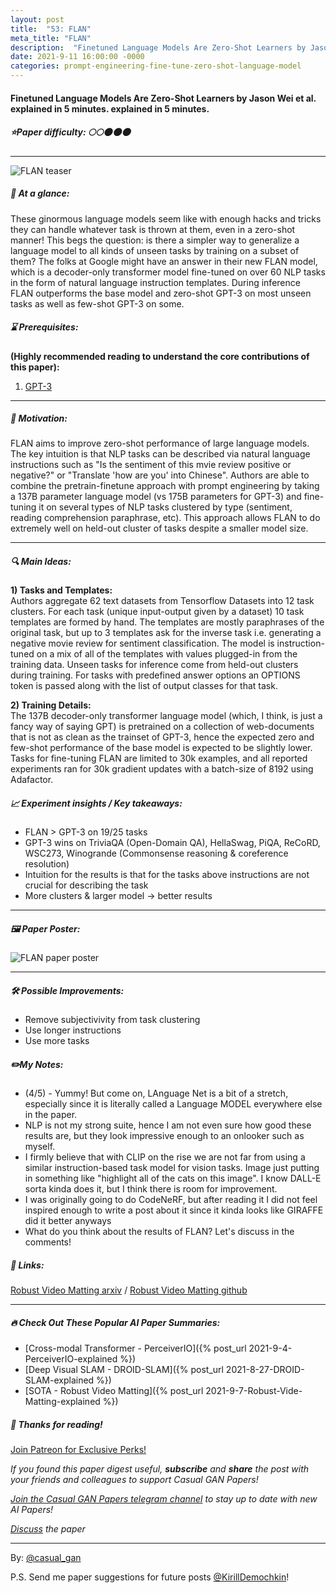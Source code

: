 ```yaml
---
layout: post
title:  "53: FLAN"
meta_title: "FLAN"
description:  "Finetuned Language Models Are Zero-Shot Learners by Jason Wei et al. explained in 5 minutes. explained in 5 minutes."
date: 2021-9-11 16:00:00 -0000
categories: prompt-engineering-fine-tune-zero-shot-language-model
---
```


#### Finetuned Language Models Are Zero-Shot Learners by Jason Wei et al. explained in 5 minutes. explained in 5 minutes.

##### ⭐️Paper difficulty: 🌕🌕🌑🌑🌑

***

![FLAN teaser](/assets/images/flan_teaser.png "FLAN Teaser")

##### 🎯 At a glance:

These ginormous language models seem like with enough hacks and tricks they can handle whatever task is thrown at them, even in a zero-shot manner! This begs the question: is there a simpler way to generalize a language model to all kinds of unseen tasks by training on a subset of them? The folks at Google might have an answer in their new FLAN model, which is a decoder-only transformer model fine-tuned on over 60 NLP tasks in the form of natural language instruction templates. During inference FLAN outperforms the base model and zero-shot GPT-3 on most unseen tasks as well as few-shot GPT-3 on some.

##### ⌛️ Prerequisites:

**(Highly recommended reading to understand the core contributions of this paper):**  
1) [GPT-3](https://arxiv.org/abs/2005.14165)

***

##### 🚀 Motivation:

FLAN aims to improve zero-shot performance of large language models. The key intuition is that NLP tasks can be described via natural language instructions such as "Is the sentiment of this mvie review positive or negative?" or "Translate 'how are you' into Chinese". Authors are able to combine the pretrain-finetune approach with prompt engineering by taking a 137B parameter language model (vs 175B parameters for GPT-3) and fine-tuning it on several types of NLP tasks clustered by type (sentiment, reading comprehension paraphrase, etc). This approach allows FLAN to do extremely well on held-out cluster of tasks despite a smaller model size.

***

##### 🔍 Main Ideas:

**1) Tasks and Templates:**  
Authors aggregate 62 text datasets from Tensorflow Datasets into 12 task clusters. For each task (unique input-output given by a dataset) 10 task templates are formed by hand. The templates are mostly paraphrases of the original task, but up to 3 templates ask for the inverse task i.e. generating a negative movie review for sentiment classification. The model is instruction-tuned on a mix of all of the templates with values plugged-in from the training data. Unseen tasks for inference come from held-out clusters during training. For tasks with predefined answer options an OPTIONS token is passed along with the list of output classes for that task.

**2) Training Details:**  
The 137B decoder-only transformer language model (which, I think, is just a fancy way of saying GPT) is pretrained on a collection of web-documents that is not as clean as the trainset of GPT-3, hence the expected zero and few-shot performance of the base model is expected to be slightly lower.  
Tasks for fine-tuning FLAN are limited to 30k examples, and all reported experiments ran for 30k gradient updates with a batch-size of 8192 using Adafactor.
  
##### 📈 Experiment insights / Key takeaways:

- FLAN > GPT-3 on 19/25 tasks
- GPT-3 wins on TriviaQA (Open-Domain QA), HellaSwag, PiQA, ReCoRD, WSC273, Winogrande (Commonsense reasoning & coreference resolution)
- Intuition for the results is that for the tasks above instructions are not crucial for describing the task
- More clusters & larger model -> better results

***

##### 🖼️ Paper Poster:

![FLAN paper poster](/assets/images/flan.png "FLAN Paper Poster")

***

##### 🛠 Possible Improvements:

- Remove subjectivivity from task clustering  
- Use longer instructions  
- Use more tasks  

##### ✏️My Notes:

- (4/5) - Yummy! But come on, LAnguage Net is a bit of a stretch, especially since it is literally called a Language MODEL everywhere else in the paper.
- NLP is not my strong suite, hence I am not even sure how good these results are, but they look impressive enough to an onlooker such as myself.
- I firmly believe that with CLIP on the rise we are not far from using a similar instruction-based task model for vision tasks. Image just putting in something like "highlight all of the cats on this image". I know DALL-E sorta kinda does it, but I think there is room for improvement.
- I was originally going to do CodeNeRF, but after reading it I did not feel inspired enough to write a post about it since it kinda looks like GIRAFFE did it better anyways
- What do you think about the results of FLAN? Let's discuss in the comments!

##### 🔗 Links:
[Robust Video Matting arxiv](https://arxiv.org/pdf/2109.01652v1.pdf) / [Robust Video Matting github](https://github.com/google-research/flan)

***

##### 🔥 Check Out These Popular AI Paper Summaries:
- [Cross-modal Transformer - PerceiverIO]({% post_url 2021-9-4-PerceiverIO-explained %})
- [Deep Visual SLAM - DROID-SLAM]({% post_url 2021-8-27-DROID-SLAM-explained %})
- [SOTA - Robust Video Matting]({% post_url 2021-9-7-Robust-Vide-Matting-explained %})

##### 👋 Thanks for reading!
<a href="https://www.patreon.com/bePatron?u=53448948" data-patreon-widget-type="become-patron-button">Join Patreon for Exclusive Perks!</a><script async src="https://c6.patreon.com/becomePatronButton.bundle.js"></script>

*If you found this paper digest useful, **subscribe** and **share** the post with your friends and colleagues to support Casual GAN Papers!*

*[Join the Casual GAN Papers telegram channel](https://t.me/joinchat/KeutnzlvetRkZGZi) to stay up to date with new AI Papers!*

*[Discuss](https://t.me/casual_gans_chat) the paper*

***

By: [@casual_gan](https://t.me/joinchat/KeutnzlvetRkZGZi)

P.S. Send me paper suggestions for future posts
[@KirillDemochkin](mailto:kdemochkin@gmail.com)!
